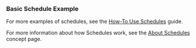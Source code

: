 ### Basic Schedule Example

<CodeExample filePath="guides/automation/simple-schedule-example.py" language="python" title="Simple Schedule Example" />

For more examples of schedules, see the [How-To Use Schedules](/guides/automation/schedules) guide.

For more information about how Schedules work, see the [About Schedules](/concepts/schedules) concept page.